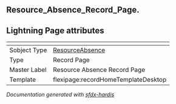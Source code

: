 ## Resource_Absence_Record_Page.

## Lightning Page attributes

|<!-- -->|<!-- -->|
|:---|:---|
|Sobject Type|[ResourceAbsence](../objects/ResourceAbsence.md)|
|Type| Record Page|
|Master Label|Resource Absence Record Page|
|Template|flexipage:recordHomeTemplateDesktop|




<!-- Page description -->


_Documentation generated with [sfdx-hardis](https://sfdx-hardis.cloudity.com)_
